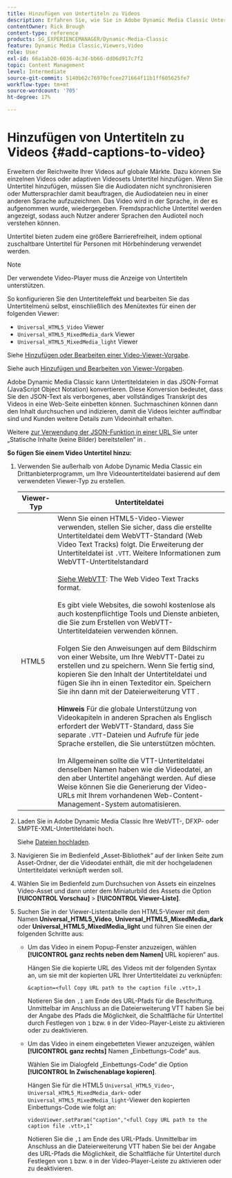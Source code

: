 ```yaml
---
title: Hinzufügen von Untertiteln zu Videos
description: Erfahren Sie, wie Sie in Adobe Dynamic Media Classic Untertitel zu Videos hinzufügen.
contentOwner: Rick Brough
content-type: reference
products: SG_EXPERIENCEMANAGER/Dynamic-Media-Classic
feature: Dynamic Media Classic,Viewers,Video
role: User
exl-id: 66a1ab20-6036-4c3d-bb66-dd06d917c7f2
topic: Content Management
level: Intermediate
source-git-commit: 5140b62c76970cfcee271664f11b1ff605625fe7
workflow-type: tm+mt
source-wordcount: '705'
ht-degree: 17%

---
```


# Hinzufügen von Untertiteln zu Videos {#add-captions-to-video}

Erweitern der Reichweite Ihrer Videos auf globale Märkte. Dazu können Sie einzelnen Videos oder adaptiven Videosets Untertitel hinzufügen. Wenn Sie Untertitel hinzufügen, müssen Sie die Audiodaten nicht synchronisieren oder Muttersprachler damit beauftragen, die Audiodateien neu in einer anderen Sprache aufzuzeichnen. Das Video wird in der Sprache, in der es aufgenommen wurde, wiedergegeben. Fremdsprachliche Untertitel werden angezeigt, sodass auch Nutzer anderer Sprachen den Audioteil noch verstehen können.

Untertitel bieten zudem eine größere Barrierefreiheit, indem optional zuschaltbare Untertitel für Personen mit Hörbehinderung verwendet werden.

>[!NOTE]
>
>Der verwendete Video-Player muss die Anzeige von Untertiteln unterstützen. 

So konfigurieren Sie den Untertiteleffekt und bearbeiten Sie das Untertitelmenü selbst, einschließlich des Menütextes für einen der folgenden Viewer:

* `Universal_HTML5_Video` Viewer
* `Universal_HTML5_MixedMedia_dark` Viewer
* `Universal_HTML5_MixedMedia_light` Viewer

Siehe [Hinzufügen oder Bearbeiten einer Video-Viewer-Vorgabe](previewing-videos-video-viewer.md#adding_or_editing_a_video_viewer_preset).

Siehe auch [Hinzufügen und Bearbeiten von Viewer-Vorgaben](application-setup.md#adding_and_editing_viewer_presets).

Adobe Dynamic Media Classic kann Untertiteldateien in das JSON-Format (JavaScript Object Notation) konvertieren. Diese Konversion bedeutet, dass Sie den JSON-Text als verborgenes, aber vollständiges Transkript des Videos in eine Web-Seite einbetten können. Suchmaschinen können dann den Inhalt durchsuchen und indizieren, damit die Videos leichter auffindbar sind und Kunden weitere Details zum Videoinhalt erhalten.

Weitere [ zur Verwendung der JSON-Funktion in einer URL ](https://experienceleague.adobe.com/de/docs/dynamic-media-developer-resources/image-serving-api/image-serving-api/c-serving-static-nonimage-contents#image-serving-api) Sie unter „Statische Inhalte (keine Bilder) bereitstellen“ in .

**So fügen Sie einem Video Untertitel hinzu:**

1. Verwenden Sie außerhalb von Adobe Dynamic Media Classic ein Drittanbieterprogramm, um Ihre Videountertiteldatei basierend auf dem verwendeten Viewer-Typ zu erstellen.

   | Viewer-Typ | Untertiteldatei |
   |--- |--- |
   | HTML5 | Wenn Sie einen HTML5-Video-Viewer verwenden, stellen Sie sicher, dass die erstellte Untertiteldatei dem WebVTT-Standard (Web Video Text Tracks) folgt. Die Erweiterung der Untertiteldatei ist `.VTT`. Weitere Informationen zum WebVTT-Untertitelstandard<br><br>[Siehe WebVTT](https://w3c.github.io/webvtt/): The Web Video Text Tracks format. <br><br>Es gibt viele Websites, die sowohl kostenlose als auch kostenpflichtige Tools und Dienste anbieten, die Sie zum Erstellen von WebVTT-Untertiteldateien verwenden können. <br><br>Folgen Sie den Anweisungen auf dem Bildschirm von einer Website, um Ihre WebVTT-Datei zu erstellen und zu speichern. Wenn Sie fertig sind, kopieren Sie den Inhalt der Untertiteldatei und fügen Sie ihn in einen Texteditor ein. Speichern Sie ihn dann mit der Dateierweiterung VTT . <br><br><b>Hinweis</b> Für die globale Unterstützung von Videokapiteln in anderen Sprachen als Englisch erfordert der WebVTT-Standard, dass Sie separate `.VTT`-Dateien und Aufrufe für jede Sprache erstellen, die Sie unterstützen möchten. <br><br>Im Allgemeinen sollte die VTT-Untertiteldatei denselben Namen haben wie die Videodatei, an den aber Untertitel angehängt werden. Auf diese Weise können Sie die Generierung der Video-URLs mit Ihrem vorhandenen Web-Content-Management-System automatisieren. |

1. Laden Sie in Adobe Dynamic Media Classic Ihre WebVTT-, DFXP- oder SMPTE-XML-Untertiteldatei hoch.

   Siehe [Dateien hochladen](uploading-files.md#uploading_files).

1. Navigieren Sie im Bedienfeld „Asset-Bibliothek“ auf der linken Seite zum Asset-Ordner, der die Videodatei enthält, die mit der hochgeladenen Untertiteldatei verknüpft werden soll.
1. Wählen Sie im Bedienfeld zum Durchsuchen von Assets ein einzelnes Video-Asset und dann unter dem Miniaturbild des Assets die Option **[!UICONTROL Vorschau]** > **[!UICONTROL Viewer-Liste]**.
1. Suchen Sie in der Viewer-Listentabelle den HTML5-Viewer mit dem Namen **Universal_HTML5_Video**, **Universal_HTML5_MixedMedia_dark** oder **Universal_HTML5_MixedMedia_light** und führen Sie einen der folgenden Schritte aus:

   * Um das Video in einem Popup-Fenster anzuzeigen, wählen **[!UICONTROL ganz rechts neben dem Namen]** URL kopieren“ aus.

     Hängen Sie die kopierte URL des Videos mit der folgenden Syntax an, um sie mit der kopierten URL Ihrer Untertiteldatei zu verknüpfen:

     `&caption=<full Copy URL path to the caption file .vtt>,1`

     Notieren Sie den `,1` am Ende des URL-Pfads für die Beschriftung. Unmittelbar im Anschluss an die Dateierweiterung VTT haben Sie bei der Angabe des Pfads die Möglichkeit, die Schaltfläche für Untertitel durch Festlegen von `1` bzw. `0` in der Video-Player-Leiste zu aktivieren oder zu deaktivieren.

   * Um das Video in einem eingebetteten Viewer anzuzeigen, wählen **[!UICONTROL ganz rechts]** Namen „Einbettungs-Code“ aus.

     Wählen Sie im Dialogfeld „Einbettungs-Code“ die Option **[!UICONTROL In Zwischenablage kopieren]**.

     Hängen Sie für die HTML5 `Universal_HTML5_Video`-, `Universal_HTML5_MixedMedia_dark`- oder `Universal_HTML5_MixedMedia_light`-Viewer den kopierten Einbettungs-Code wie folgt an:

     `videoViewer.setParam("caption","<full Copy URL path to the caption file .vtt>,1"`

     Notieren Sie die `,1` am Ende des URL-Pfads. Unmittelbar im Anschluss an die Dateierweiterung VTT haben Sie bei der Angabe des URL-Pfads die Möglichkeit, die Schaltfläche für Untertitel durch Festlegen von `1` bzw. `0` in der Video-Player-Leiste zu aktivieren oder zu deaktivieren.
